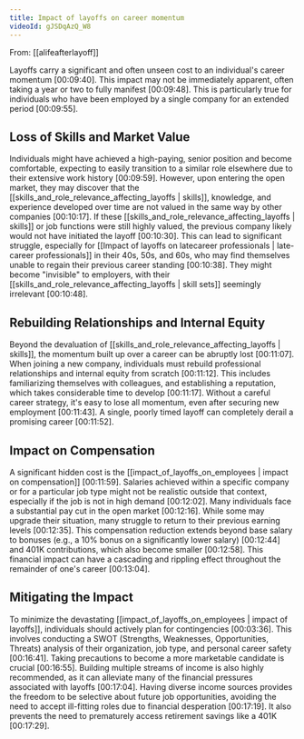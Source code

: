 ```yaml
---
title: Impact of layoffs on career momentum
videoId: gJSDqAzQ_W8
---
```


From: [[alifeafterlayoff]] <br/> 

Layoffs carry a significant and often unseen cost to an individual's career momentum [00:09:40]. This impact may not be immediately apparent, often taking a year or two to fully manifest [00:09:48]. This is particularly true for individuals who have been employed by a single company for an extended period [00:09:55].

## Loss of Skills and Market Value
Individuals might have achieved a high-paying, senior position and become comfortable, expecting to easily transition to a similar role elsewhere due to their extensive work history [00:09:59]. However, upon entering the open market, they may discover that the [[skills_and_role_relevance_affecting_layoffs | skills]], knowledge, and experience developed over time are not valued in the same way by other companies [00:10:17]. If these [[skills_and_role_relevance_affecting_layoffs | skills]] or job functions were still highly valued, the previous company likely would not have initiated the layoff [00:10:30]. This can lead to significant struggle, especially for [[Impact of layoffs on latecareer professionals | late-career professionals]] in their 40s, 50s, and 60s, who may find themselves unable to regain their previous career standing [00:10:38]. They might become "invisible" to employers, with their [[skills_and_role_relevance_affecting_layoffs | skill sets]] seemingly irrelevant [00:10:48].

## Rebuilding Relationships and Internal Equity
Beyond the devaluation of [[skills_and_role_relevance_affecting_layoffs | skills]], the momentum built up over a career can be abruptly lost [00:11:07]. When joining a new company, individuals must rebuild professional relationships and internal equity from scratch [00:11:12]. This includes familiarizing themselves with colleagues, and establishing a reputation, which takes considerable time to develop [00:11:17]. Without a careful career strategy, it's easy to lose all momentum, even after securing new employment [00:11:43]. A single, poorly timed layoff can completely derail a promising career [00:11:52].

## Impact on Compensation
A significant hidden cost is the [[impact_of_layoffs_on_employees | impact on compensation]] [00:11:59]. Salaries achieved within a specific company or for a particular job type might not be realistic outside that context, especially if the job is not in high demand [00:12:02]. Many individuals face a substantial pay cut in the open market [00:12:16]. While some may upgrade their situation, many struggle to return to their previous earning levels [00:12:35]. This compensation reduction extends beyond base salary to bonuses (e.g., a 10% bonus on a significantly lower salary) [00:12:44] and 401K contributions, which also become smaller [00:12:58]. This financial impact can have a cascading and rippling effect throughout the remainder of one's career [00:13:04].

## Mitigating the Impact
To minimize the devastating [[impact_of_layoffs_on_employees | impact of layoffs]], individuals should actively plan for contingencies [00:03:36]. This involves conducting a SWOT (Strengths, Weaknesses, Opportunities, Threats) analysis of their organization, job type, and personal career safety [00:16:41]. Taking precautions to become a more marketable candidate is crucial [00:16:55]. Building multiple streams of income is also highly recommended, as it can alleviate many of the financial pressures associated with layoffs [00:17:04]. Having diverse income sources provides the freedom to be selective about future job opportunities, avoiding the need to accept ill-fitting roles due to financial desperation [00:17:19]. It also prevents the need to prematurely access retirement savings like a 401K [00:17:29].
